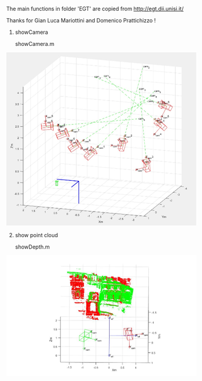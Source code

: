 The main functions in folder 'EGT'  are copied from http://egt.dii.unisi.it/

Thanks for Gian Luca Mariottini and Domenico Prattichizzo !

1. showCamera

    showCamera.m

![](./showCamera.jpg)

2. show point cloud
 
     showDepth.m

![](./showDepth.jpg)